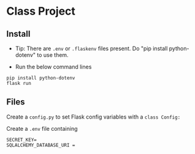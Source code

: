 # Class Project

## Install


* Tip: There are `.env` or `.flaskenv` files present. Do "pip install python-dotenv" to use them.

- Run the below command lines

```
pip install python-dotenv
flask run
```

## Files

Create a `config.py` to set Flask config variables with a `class Config:`

Create a `.env` file containing

```
SECRET_KEY=
SQLALCHEMY_DATABASE_URI =
````
